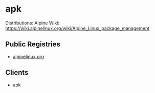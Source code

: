 # apk

Distributions: Alpine
Wiki: https://wiki.alpinelinux.org/wiki/Alpine_Linux_package_management

## Public Registries

- [alpinelinux.org](https://alpinelinux.org/)

## Clients

- apk
